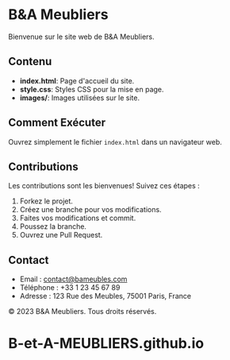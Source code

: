 # B&A Meubliers

Bienvenue sur le site web de B&A Meubliers.

## Contenu

- **index.html**: Page d'accueil du site.
- **style.css**: Styles CSS pour la mise en page.
- **images/**: Images utilisées sur le site.

## Comment Exécuter

Ouvrez simplement le fichier `index.html` dans un navigateur web.

## Contributions

Les contributions sont les bienvenues! Suivez ces étapes :
1. Forkez le projet.
2. Créez une branche pour vos modifications.
3. Faites vos modifications et commit.
4. Poussez la branche.
5. Ouvrez une Pull Request.

## Contact

- Email : contact@bameubles.com
- Téléphone : +33 1 23 45 67 89
- Adresse : 123 Rue des Meubles, 75001 Paris, France

&copy; 2023 B&A Meubliers. Tous droits réservés.
# B-et-A-MEUBLIERS.github.io
